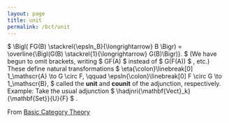 ```yaml
---
layout: page
title: unit
permalink: /bct/unit
---
```

$ \Bigl( FG(B) \stackrel{\epsln_B}{\longrightarrow} B \Bigr) = \overline{\Bigl(G(B) \stackrel{1}{\longrightarrow} G(B)\Bigr)}. $ (We have begun to omit brackets, writing $ GF(A) $ instead of $ G(F(A)) $ , etc.) These define natural transformations $ \eta{\colon}\linebreak[0] 1_\mathscr{A} \to G \circ F, \qquad \epsln{\colon}\linebreak[0] F \circ G \to 1_\mathscr{B}, $ called the **unit** and **counit** of the adjunction, respectively. Example: Take the usual adjunction $ \hadjnri{\mathbf{Vect}_k}{\mathbf{Set}}{U}{F} $ .


From [Basic Category Theory](https://mathgloss.github.io/MathGloss/bct.html)